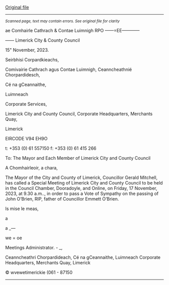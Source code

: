 [Original file](https://www.limerick.ie/sites/default/files/media/documents/2023-11/Agenda-Special-Meeting-of-Limerick-City-and-County-Council-17th-November-2023.pdf)

---
*<small>Scanned page, text may contain errors. See original file for clarity</small>*  

ae Comhairle Cathrach
& Contae Luimnigh
RPO ——=EE————

—— Limerick City
& County Council

15" November, 2023.

Seirbhisi Corpardkieachs,

Comivairie Cathrach agus Contae Luimnigh,
Ceanncheathnié Chorpardidesch,

Cé na gCeannaithe,

Luimneach

Corporate Services,

Limerick City and County Council,
Corporate Headquarters,
Merchants Quay,

Limerick

EIRCODE V94 EH9O

t: +353 (0) 61 557150
f: +353 (0) 61 415 266

To: The Mayor and Each Member of Limerick City and County Council

A Chomhairleoir, a chara,

The Mayor of the City and County of Limerick, Councillor Gerald Mitchell, has called a Special
Meeting of Limerick City and County Council to be held in the Council Chamber, Dooradoyle,
and Online, on Friday, 17 November, 2023, at 9.30 a.m.., in order to pass a Vote of Sympathy
on the passing of John O’Brien, RIP, father of Councillor Emmett O’Brien.

Is mise le meas,

a

a _—

we
= oe

Meetings Administrator. - _,

Ceanncheathri Chorpardideach, Cé na gCeannaithe, Luimneach
Corporate Headquarters, Merchants Quay, Limerick

© wvewetimerickie
(061 - 87150


---
